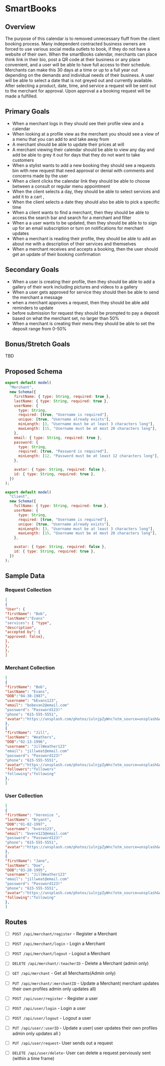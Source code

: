 # SmartBooks

## Overview

The purpose of this calendar is to removed unnecessary fluff from the client booking process. Many independent contracted business owners are forced to use various social media outlets to book, if they do not have a website of their own. When the smartBooks calendar, merchants can place think link in their bio, post a QR code at their business or any place convenient, and a user will be able to have full access to their schedule. Merchants can make this 30 days at a time or up to a full year out depending on the demands and individual needs of their business. A user will be able to select a date that is not greyed out and currently available. After selecting a product, date, time, and service a request will be sent out to the merchant for approval. Upon approval a a booking request will be made a fulfilled.

## Primary Goals

- When a merchant logs in they should see their profile view and a calendar
- When looking at a profile view as the merchant you should see a view of a menu that you can add to and take away from
- A merchant should be able to update their prices at will
- A merchant viewing their calendar should be able to view any day and add be able to grey it out for days that they do not want to take customers
- When a stylist wants to add a new booking they should see a requests bin with new request that need approval or denial with comments and concerns made by the user
- When a client clicks the calendar link they should be able to choose between a consult or regular menu appointment
- When the client selects a day, they should be able to select services and add it to a cart ,
- When the client selects a date they should also be able to pick a specific time
- When a client wants to find a merchant, then they should be able to access the search bar and search for a merchant and filter
- When a a user wants to be updated, then they should be able to to sign up for an email subscription or turn on notifications for merchant updates
- When a merchant is reading their profile, they should be able to add an about me with a description of their services and themselves
- When a merchant receives and accepts a booking, then the user should get an update of their booking confirmation

## Secondary Goals

- When a user is creating their profile, then they should be able to add a gallery of their work including pictures and videos to a gallery
- When a user gets approved for service they should then be able to send the merchant a message
- when a merchant approves a request, then they should be able add reminders to update
- before submission for request they should be prompted to pay a deposit based on what the merchant set, no larger than 50%
- When a merchant is creating their menu they should be able to set the deposit range from 0-50%

## Bonus/Stretch Goals

TBD

## Proposed Schema

```js
export default model(
  "Merchant",
  new Schema({
    firstName: { type: String, required: true },
    lastName: { type: String, required: true },
    userName: {
      type: String,
      required: [true, "Username is required"],
      unique: [true, "Username already exists"],
      minLength: [3, "Username must be at least 3 characters long"],
      maxLength: [15, "Username must be at most 20 characters long"],
    },
    email: { type: String, required: true },
    password: {
      type: String,
      required: [true, "Password is required"],
      minLength: [12, "Password must be at least 12 characters long"],
    },

    avatar: { type: String, required: false },
    id: { type: String, required: true },
  })
);
```

```js
export default model(
  "Client",
  new Schema({
    fullName: { type: String, required: true },
    userName: {
      type: String,
      required: [true, "Username is required"],
      unique: [true, "Username already exists"],
      minLength: [3, "Username must be at least 3 characters long"],
      maxLength: [15, "Username must be at most 20 characters long"],
    },

    avatar: { type: String, required: false },
    id: { type: String, required: true },
  })
);
```

## Sample Data

### Request Collection

```json
[
{
"User": {
"firstName": "Bob",
"lastName":"Evans"
"services": { "type",
"description",
"accepted by": {
"approved: false},
},
},
},
]
```

### Merchant Collection

```json
[
{
"firstName": "Bob",
"lastName": "Evans",
"DOB":"04-30-1987",
"username": "bEvans123",
"email": "bobevan2@email.com"
"password": "Password123!"
"phone": "615-555-5551",
"avatar":"https://unsplash.com/photos/iulnjpZyWnc?utm_source=unsplash&utm_medium=referral&utm_content=creditShareLink"
},
{
"firstName": "Jill",
"lastName": "Weathers",
"DOB":"02-13-1996",
"username": "JillWeather123"
"email": "jillweat@email.com"
"password": "Password123!"
"phone": "615-555-5551",
"avatar":"https://unsplash.com/photos/iulnjpZyWnc?utm_source=unsplash&utm_medium=referral&utm_content=creditShareLink",
"followers":"followers"
"following":"following"
},
]
```

### User Collection

```json
[
{
"firstName": "Verenice ",
"lastName": "Bryant",
"DOB":"01-02-1997",
"username": "bvere123",
"email": "bvere123@email.com"
"password": "Password123!"
"phone": "615-555-5551",
"avatar":"https://unsplash.com/photos/iulnjpZyWnc?utm_source=unsplash&utm_medium=referral&utm_content=creditShareLink"
},
{
"firstName": "Jane",
"lastName": "Doe",
"DOB":"03-20-1995",
"username": "JillWeather123"
"email": "jillweat@email.com"
"password": "Password123!"
"phone": "615-555-5551",
"avatar":"https://unsplash.com/photos/iulnjpZyWnc?utm_source=unsplash&utm_medium=referral&utm_content=creditShareLink",
"following":"following"
},
]
```

## Routes

- [ ] `POST /api/merchant/register` - Register a Merchant
- [ ] `POST /api/merchant/login` - Login a Merchant
- [ ] `POST /api/merchant/logout` - Logout a Merchant
- [ ] `DELETE /api/merchant/:teacherID` - Delete a Merchant (admin only)
- [ ] `GET /api/merchant` - Get all Merchants(Admin only)
- [ ] `PUT /api/merchant/:merchantID` - Update a Merchant( merchant updates their own profiles admin only updates all)

- [ ] `POST /api/user/register` - Register a user
- [ ] `POST /api/user/login` - Login a user
- [ ] `POST /api/user/logout` - Logout a user
- [ ] `PUT /api/user/:userID` - Update a user( user updates their own profiles admin only updates all )
- [ ] `PUT /api/user/request`- User sends out a request
- [ ] `DELETE /api/user/delete`- User can delete a request perviously sent (within a time frame)

